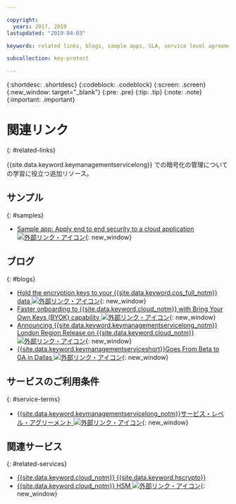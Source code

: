 ```yaml
---

copyright:
  years: 2017, 2019
lastupdated: "2019-04-03"

keywords: related links, blogs, sample apps, SLA, service level agreement

subcollection: key-protect

---
```


{:shortdesc: .shortdesc}
{:codeblock: .codeblock}
{:screen: .screen}
{:new_window: target="_blank"}
{:pre: .pre}
{:tip: .tip}
{:note: .note}
{:important: .important}

# 関連リンク
{: #related-links}

{{site.data.keyword.keymanagementservicelong}} での暗号化の管理についての学習に役立つ追加リソース。

## サンプル
{: #samples}

- [Sample app: Apply end to end security to a cloud application ![外部リンク・アイコン](../../icons/launch-glyph.svg "外部リンク・アイコン")](https://github.com/IBM-Cloud/secure-file-storage){: new_window}

## ブログ
{: #blogs}

- [Hold the encryption keys to your {{site.data.keyword.cos_full_notm}} data ![外部リンク・アイコン](../../icons/launch-glyph.svg "外部リンク・アイコン")](https://www.ibm.com/w3-techblog/use-cases/2018/06/encryption-keys-cloud-object-storage/){: new_window}
- [Faster onboarding to {{site.data.keyword.cloud_notm}} with Bring Your Own Keys (BYOK) capability ![外部リンク・アイコン](../../icons/launch-glyph.svg "外部リンク・アイコン")](https://www.ibm.com/w3-techblog/security/2018/06/byok-key-protect/){: new_window}
- [Announcing {{site.data.keyword.keymanagementservicelong_notm}} London Region Release on {{site.data.keyword.cloud_notm}} ![外部リンク・アイコン](../../icons/launch-glyph.svg "外部リンク・アイコン")](https://www.ibm.com/blogs/bluemix/2017/12/announcing-ibm-key-protect-london-region-release-ibm-cloud/){: new_window}
- [{{site.data.keyword.keymanagementserviceshort}}Goes From Beta to GA in Dallas ![外部リンク・アイコン](../../icons/launch-glyph.svg "外部リンク・アイコン")](https://www.ibm.com/blogs/bluemix/2016/12/dallas-key-protect-ga/){: new_window}

## サービスのご利用条件
{: #service-terms}

- [{{site.data.keyword.keymanagementservicelong_notm}}サービス・レベル・アグリーメント ![外部リンク・アイコン](../../icons/launch-glyph.svg "外部リンク・アイコン")](https://www.ibm.com/software/sla/sladb.nsf/sla/bm-7603-02){: new_window}

## 関連サービス
{: #related-services}

- [{{site.data.keyword.cloud_notm}} {{site.data.keyword.hscrypto}}](/docs/services/hs-crypto?topic=hs-crypto-get-started)
- [{{site.data.keyword.cloud_notm}} HSM ![外部リンク・アイコン](../../icons/launch-glyph.svg "外部リンク・アイコン")](https://www.ibm.com/cloud/hardware-security-module){: new_window}

